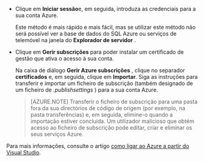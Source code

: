 
   * Clique em **Iniciar sessão**e, em seguida, introduza as credenciais para a sua conta Azure.

     Este método é mais rápido e mais fácil, mas se utilizar este método não será possível ver a base de dados do SQL Azure ou serviços de telemóvel na janela do **Explorador de servidor** .

   * Clique em **Gerir subscrições** para poder instalar um certificado de gestão que ativa o acesso à sua conta.

     Na caixa de diálogo **Gerir Azure subscrições** , clique no separador **certificados** e, em seguida, clique em **Importar**. Siga as instruções para transferir e importar um ficheiro de subscrição (também designado de um ficheiro de *.publishsettings* ) para a sua conta Azure.

     
     > [AZURE.NOTE] Transferir o ficheiro de subscrição para uma pasta fora da sua directórios de código de origem (por exemplo, na pasta transferências) e, em seguida, elimine-o quando a importação estiver concluída. Um utilizador malicioso que obtém acesso ao ficheiro de subscrição pode editar, criar e eliminar os seus serviços Azure.

   Para mais informações, consulte o artigo [como ligar ao Azure a partir do Visual Studio](http://go.microsoft.com/fwlink/?LinkId=324796).

